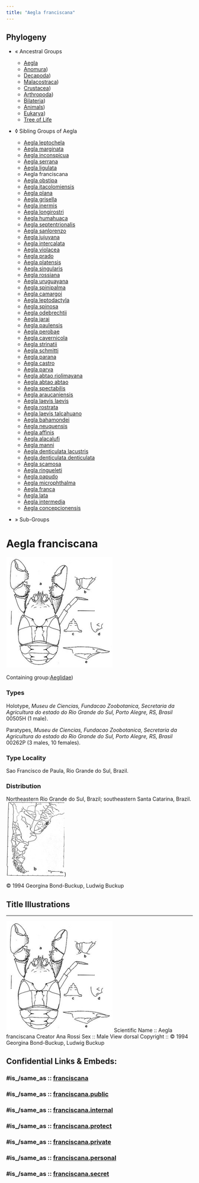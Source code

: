 ```yaml
---
title: "Aegla franciscana"
---
```


## Phylogeny 

-   « Ancestral Groups  
    -   [Aegla](Aegla)
    -  [Anomura](../../Anomura.md))
    -  [Decapoda](../../../Decapoda.md))
    -  [Malacostraca](../../../../Malacostraca.md))
    -  [Crustacea](../../../../../Crustacea.md))
    -  [Arthropoda](../../../../../../Arthropoda.md))
    -  [Bilateria](../../../../../../../Bilateria.md))
    -  [Animals](../../../../../../../../Animals.md))
    -  [Eukarya](../../../../../../../../../Eukarya.md))
    -   [Tree of Life](../../../../../../../../../Tree_of_Life.md)

-   ◊ Sibling Groups of  Aegla
    -   [Aegla leptochela](Aegla_leptochela)
    -   [Aegla marginata](Aegla_marginata)
    -   [Aegla inconspicua](Aegla_inconspicua)
    -   [Aegla serrana](Aegla_serrana)
    -   [Aegla ligulata](Aegla_ligulata)
    -   Aegla franciscana
    -   [Aegla obstipa](Aegla_obstipa)
    -   [Aegla itacolomiensis](Aegla_itacolomiensis)
    -   [Aegla plana](Aegla_plana)
    -   [Aegla grisella](Aegla_grisella)
    -   [Aegla inermis](Aegla_inermis)
    -   [Aegla longirostri](Aegla_longirostri)
    -   [Aegla humahuaca](Aegla_humahuaca)
    -   [Aegla septentrionalis](Aegla_septentrionalis)
    -   [Aegla sanlorenzo](Aegla_sanlorenzo)
    -   [Aegla jujuyana](Aegla_jujuyana)
    -   [Aegla intercalata](Aegla_intercalata)
    -   [Aegla violacea](Aegla_violacea)
    -   [Aegla prado](Aegla_prado)
    -   [Aegla platensis](Aegla_platensis)
    -   [Aegla singularis](Aegla_singularis)
    -   [Aegla rossiana](Aegla_rossiana)
    -   [Aegla uruguayana](Aegla_uruguayana)
    -   [Aegla spinipalma](Aegla_spinipalma)
    -   [Aegla camargoi](Aegla_camargoi)
    -   [Aegla leptodactyla](Aegla_leptodactyla)
    -   [Aegla spinosa](Aegla_spinosa)
    -   [Aegla odebrechtii](Aegla_odebrechtii)
    -   [Aegla jarai](Aegla_jarai)
    -   [Aegla paulensis](Aegla_paulensis)
    -   [Aegla perobae](Aegla_perobae)
    -   [Aegla cavernicola](Aegla_cavernicola)
    -   [Aegla strinatii](Aegla_strinatii)
    -   [Aegla schmitti](Aegla_schmitti)
    -   [Aegla parana](Aegla_parana)
    -   [Aegla castro](Aegla_castro)
    -   [Aegla parva](Aegla_parva)
    -   [Aegla abtao riolimayana](Aegla_abtao_riolimayana)
    -   [Aegla abtao abtao](Aegla_abtao_abtao)
    -   [Aegla spectabilis](Aegla_spectabilis)
    -   [Aegla araucaniensis](Aegla_araucaniensis)
    -   [Aegla laevis laevis](Aegla_laevis_laevis)
    -   [Aegla rostrata](Aegla_rostrata)
    -   [Aegla laevis talcahuano](Aegla_laevis_talcahuano)
    -   [Aegla bahamondei](Aegla_bahamondei)
    -   [Aegla neuquensis](Aegla_neuquensis)
    -   [Aegla affinis](Aegla_affinis)
    -   [Aegla alacalufi](Aegla_alacalufi)
    -   [Aegla manni](Aegla_manni)
    -   [Aegla denticulata         lacustris](Aegla_denticulata_lacustris)
    -   [Aegla denticulata         denticulata](Aegla_denticulata_denticulata)
    -   [Aegla scamosa](Aegla_scamosa)
    -   [Aegla ringueleti](Aegla_ringueleti)
    -   [Aegla papudo](Aegla_papudo)
    -   [Aegla microphthalma](Aegla_microphthalma)
    -   [Aegla franca](Aegla_franca)
    -   [Aegla lata](Aegla_lata)
    -   [Aegla intermedia](Aegla_intermedia)
    -   [Aegla concepcionensis](Aegla_concepcionensis)

-   » Sub-Groups 

# Aegla franciscana  

![Aegla franciscana](franciscana/Aegla_franciscana.jpg)  

Containing group:[Aeglidae](../Aeglidae.md))

### Types

Holotype, *Museu de Ciencias, Fundacao Zoobotanica, Secretaria da
Agricultura do estado do Rio Grande do Sul, Porto Alegre, RS, Brasil*
00505H (1 male).

Paratypes, *Museu de Ciencias, Fundacao Zoobotanica, Secretaria da
Agricultura do estado do Rio Grande do Sul, Porto Alegre, RS, Brasil*
00262P (3 males, 10 females).

### Type Locality

Sao Francisco de Paula, Rio Grande do Sul, Brazil.

### Distribution

Northeastern Rio Grande do Sul, Brazil; southeastern Santa Catarina,
Brazil.
![ ](franciscana/_franciscana1.jpg))

© 1994 Georgina Bond-Buckup, Ludwig Buckup
## Title Illustrations

-----------------
![](franciscana/Aegla_franciscana.jpg)
Scientific Name ::  Aegla franciscana
Creator           Ana Rossi
Sex ::             Male
View              dorsal
Copyright ::         © 1994 Georgina Bond-Buckup, Ludwig Buckup


## Confidential Links & Embeds: 

### #is_/same_as :: [franciscana](/_Standards/bio/bio~Domain/Eukarya/Animal/Bilateria/Arthropoda/Crustacea/Malacostraca/Decapoda/Anomura/Aeglidae/franciscana.md) 

### #is_/same_as :: [franciscana.public](/_public/bio/bio~Domain/Eukarya/Animal/Bilateria/Arthropoda/Crustacea/Malacostraca/Decapoda/Anomura/Aeglidae/franciscana.public.md) 

### #is_/same_as :: [franciscana.internal](/_internal/bio/bio~Domain/Eukarya/Animal/Bilateria/Arthropoda/Crustacea/Malacostraca/Decapoda/Anomura/Aeglidae/franciscana.internal.md) 

### #is_/same_as :: [franciscana.protect](/_protect/bio/bio~Domain/Eukarya/Animal/Bilateria/Arthropoda/Crustacea/Malacostraca/Decapoda/Anomura/Aeglidae/franciscana.protect.md) 

### #is_/same_as :: [franciscana.private](/_private/bio/bio~Domain/Eukarya/Animal/Bilateria/Arthropoda/Crustacea/Malacostraca/Decapoda/Anomura/Aeglidae/franciscana.private.md) 

### #is_/same_as :: [franciscana.personal](/_personal/bio/bio~Domain/Eukarya/Animal/Bilateria/Arthropoda/Crustacea/Malacostraca/Decapoda/Anomura/Aeglidae/franciscana.personal.md) 

### #is_/same_as :: [franciscana.secret](/_secret/bio/bio~Domain/Eukarya/Animal/Bilateria/Arthropoda/Crustacea/Malacostraca/Decapoda/Anomura/Aeglidae/franciscana.secret.md)

